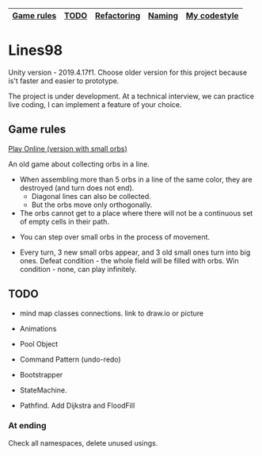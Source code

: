 | [Game rules](#Game-rules) | [TODO](#TODO) | [Refactoring](#Refactoring) |[Naming](#Naming) | [My codestyle](#My-codestyle) |
|---------------------------|---------------|-----------------------------|------------------|-------------------------------|

# Lines98

Unity version - 2019.4.17f1. Choose older version for this project because is't faster and easier to prototype.

The project is under development. At a technical interview, we can practice live coding, I can implement a feature of your choice.


## Game rules
[Play Online (version with small orbs)](https://www.min2win.ru/gms/834.html)

An old game about collecting orbs in a line. 
- When assembling more than 5 orbs in a line of the same color, they are destroyed (and turn does not end).
  * Diagonal lines can also be collected.
  * But the orbs move only orthogonally.
- The orbs cannot get to a place where there will not be a continuous set of empty cells in their path.
 * You can step over small orbs in the process of movement.
- Every turn, 3 new small orbs appear, and 3 old small ones turn into big ones.
Defeat condition - the whole field will be filled with orbs.
Win condition - none, can play infinitely.


## TODO
- mind map classes connections. link to draw.io or picture

- Animations
- Pool Object
- Command Pattern (undo-redo)
- Bootstrapper
- StateMachine.
- Pathfind. Add Dijkstra and FloodFill
<!-- - Raname: Script 'Grid' has the same name as built-in Unity component. AddComponent and GetComponent will not work with this script.-->
<!--   
### Refactoring
- Architecture\ расцепить сильные связи везде где есть
- Board разбить на более мелкие классы
- Pathfind:
- - while to recursion
- - проверить, что работает если разрешить перемещения по диагонали (передавать не 4 соседние клетки, а 8)
 -->
### At ending
Check all namespaces, delete unused usings.

<!--
## Naming
There may be an out-of-sync in the names "Ball -> Orb -> Item" or "Cell -> Node"

- Изначально писал код под игру Lines 98, но чтобы можно было переиспользовать, например для Match 3, изменил naming передвигаемой игровой еденицы в клетке с Ball на Item. В Match3 объекты часто не шарики - а ракушки, алмазы, бомбы, пончики... - для них обзий термин не Ball или Gem, а Item
  Вероятно где-то изменить забыл. todo сделать поиск по всему проекту


## My codestyle
`Rider settings -> Editor -> Code Style -> C#`
I am ready to change my code style (I will update the Rider settings) when switching to another team.

 
- `var` оставляю редко. У меня глаза сами сразу тип ищут в начале строки.

I prefer explicit type than `var`
- Пробелы внутри скобок для лучшей читаемости. Не люблю когда подряд мешанина из символов.

- К сожалению, `File Scoped Namespaces` (например,  `namespace TestCSharp10;`) доступен только в c# 10 (в unity пока максимум c# 9), а лишний отступ я не хочу. Поэтому ставлю `Braces Layout -> Ident inside namespace declaration = false`.
-->



